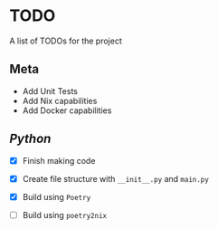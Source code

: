 # TODO
A list of TODOs for the project

## Meta
- Add Unit Tests
- Add Nix capabilities
- Add Docker capabilities

## _Python_
- [x] Finish making code

- [x] Create file structure with ```__init__.py``` and ```main.py```

- [x] Build using ```Poetry```

- [ ] Build using ```poetry2nix```
